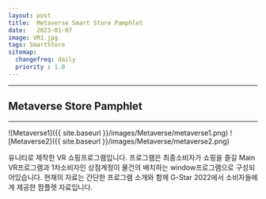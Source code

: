 ```yaml
---
layout: post
title:  Metaverse Smart Store Pamphlet
date:   2023-01-07
image: VR1.jpg
tags: SmartStore
sitemap:
  changefreq: daily
  priority : 1.0
---
```


---
## Metaverse Store Pamphlet
---

![Metaverse1]({{ site.baseurl }}/images/Metaverse/metaverse1.png)
![Metaverse2]({{ site.baseurl }}/images/Metaverse/metaverse2.png)

유니티로 제작한 VR 쇼핑프로그램입니다. 
프로그램은 최종소비자가 쇼핑을 즐길 Main VR프로그램과 1차소비자인 상점계정이 물건의 배치하는 window프로그램으로 구성되어있습니다.
현재의 자료는 간단한 프로그램 소개와 함께 G-Star 2022에서 소비자들에게 제공한 팜플렛 자료입니다.